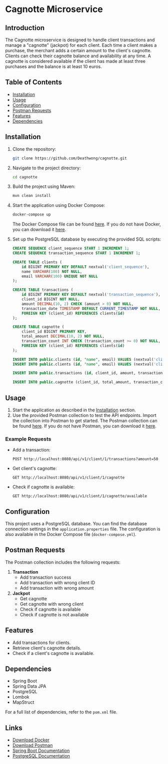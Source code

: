 # Cagnotte Microservice

## Introduction

The Cagnotte microservice is designed to handle client transactions and manage a "cagnotte" (jackpot) for each client.
Each time a client makes a purchase, the merchant adds a certain amount to the client's cagnotte. Clients can check
their cagnotte balance and availability at any time. A cagnotte is considered available if the client has made at least
three purchases and the balance is at least 10 euros.

## Table of Contents

- [Installation](#installation)
- [Usage](#usage)
- [Configuration](#configuration)
- [Postman Requests](#postman-requests)
- [Features](#features)
- [Dependencies](#dependencies)

## Installation

1. Clone the repository:
    ```sh
    git clone https://github.com/Deathwong/cagnotte.git
    ```
2. Navigate to the project directory:
    ```sh
    cd cagnotte
    ```
3. Build the project using Maven:
    ```sh
    mvn clean install
    ```
4. Start the application using Docker Compose:
    ```sh
    docker-compose up
    ```
   The Docker Compose file can be found [here](./docker-compose.yml). If you do not have Docker, you can download
   it [here](https://www.docker.com/products/docker-desktop).

5. Set up the PostgreSQL database by executing the provided SQL scripts:
    ```sql
    CREATE SEQUENCE client_sequence START 1 INCREMENT 1;
    CREATE SEQUENCE transaction_sequence START 1 INCREMENT 1;

    CREATE TABLE clients (
        id BIGINT PRIMARY KEY DEFAULT nextval('client_sequence'),
        name VARCHAR(100) NOT NULL,
        email VARCHAR(100) UNIQUE NOT NULL
    );

    CREATE TABLE transactions (
        id BIGINT PRIMARY KEY DEFAULT nextval('transaction_sequence'),
        client_id BIGINT NOT NULL,
        amount DECIMAL(10, 2) CHECK (amount > 0) NOT NULL,
        transaction_date TIMESTAMP DEFAULT CURRENT_TIMESTAMP NOT NULL,
        FOREIGN KEY (client_id) REFERENCES clients(id)
    );

    CREATE TABLE cagnotte (
        client_id BIGINT PRIMARY KEY,
        total_amount DECIMAL(10, 2) NOT NULL,
        transaction_count INT CHECK (transaction_count >= 0) NOT NULL,
        FOREIGN KEY (client_id) REFERENCES clients(id)
    );

    INSERT INTO public.clients (id, "name", email) VALUES (nextval('client_sequence'::regclass), 'bForBank', 'jefride.mensah@bforebank.fr');
    INSERT INTO public.clients (id, "name", email) VALUES (nextval('client_sequence'::regclass), 'bForBank two', 'jefrido.mensah@bforebank.fr');

    INSERT INTO public.transactions (id, client_id, amount, transaction_date) VALUES (nextval('transaction_sequence'::regclass), 2, 50, CURRENT_TIMESTAMP);

    INSERT INTO public.cagnotte (client_id, total_amount, transaction_count) VALUES (2, 5, 1);
    ```

## Usage

1. Start the application as described in the [Installation](#installation) section.
2. Use the provided Postman collection to test the API endpoints. Import the collection into Postman to get started. The
   Postman collection can be found [here](./Cagnotte.postman_collection.json). If you do not have Postman, you can
   download it [here](https://www.postman.com/downloads/).

### Example Requests

- Add a transaction:
    ```http
    POST http://localhost:8080/api/v1/client/1/transactions?amount=50
    ```
- Get client's cagnotte:
    ```http
    GET http://localhost:8080/api/v1/client/1/cagnotte
    ```
- Check if cagnotte is available:
    ```http
    GET http://localhost:8080/api/v1/client/1/cagnotte/available
    ```

## Configuration

This project uses a PostgreSQL database. You can find the database connection settings in
the `application.properties` file. The configuration is also available in the Docker Compose
file (`docker-compose.yml`).

## Postman Requests

The Postman collection includes the following requests:

1. **Transaction**
    - Add transaction success
    - Add transaction with wrong client ID
    - Add transaction with wrong amount
2. **Jackpot**
    - Get cagnotte
    - Get cagnotte with wrong client
    - Check if cagnotte is available
    - Check if cagnotte is not available

## Features

- Add transactions for clients.
- Retrieve client's cagnotte details.
- Check if a client's cagnotte is available.

## Dependencies

- Spring Boot
- Spring Data JPA
- PostgreSQL
- Lombok
- MapStruct

For a full list of dependencies, refer to the `pom.xml` file.

## Links

- [Download Docker](https://www.docker.com/products/docker-desktop)
- [Download Postman](https://www.postman.com/downloads/)
- [Spring Boot Documentation](https://spring.io/projects/spring-boot)
- [PostgreSQL Documentation](https://www.postgresql.org/docs/)
